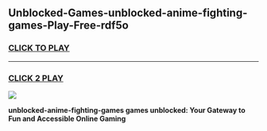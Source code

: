 
## Unblocked-Games-unblocked-anime-fighting-games-Play-Free-rdf5o
<h3>
<a href="https://premium76.site?title=unblocked-anime-fighting-games&ref=17A">CLICK TO PLAY</a></h3>
<hr>

<h3>
<a href="https://premium76.site?title=unblocked-anime-fighting-games&ref=17A">CLICK 2 PLAY</a>
  
</h3>

<a href="https://premium76.site?title=unblocked-anime-fighting-games&ref=17A"><img src="https://clearcache.store/games.png"></a>


**unblocked-anime-fighting-games games unblocked: Your Gateway to Fun and Accessible Online Gaming**
